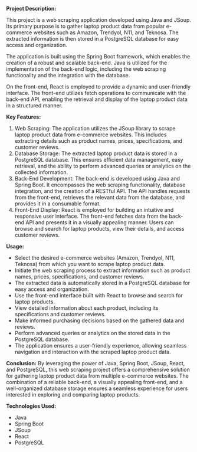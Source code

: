 **Project Description:**

This project is a web scraping application developed using Java and JSoup. Its primary purpose is to gather laptop product data from popular e-commerce websites such as Amazon, Trendyol, N11, and Teknosa. The extracted information is then stored in a PostgreSQL database for easy access and organization.

The application is built using the Spring Boot framework, which enables the creation of a robust and scalable back-end. Java is utilized for the implementation of the back-end logic, including the web scraping functionality and the integration with the database.

On the front-end, React is employed to provide a dynamic and user-friendly interface. The front-end utilizes fetch operations to communicate with the back-end API, enabling the retrieval and display of the laptop product data in a structured manner.

**Key Features:**
1. Web Scraping: The application utilizes the JSoup library to scrape laptop product data from e-commerce websites. This includes extracting details such as product names, prices, specifications, and customer reviews.
2. Database Storage: The extracted laptop product data is stored in a PostgreSQL database. This ensures efficient data management, easy retrieval, and the ability to perform advanced queries or analytics on the collected information.
3. Back-End Development: The back-end is developed using Java and Spring Boot. It encompasses the web scraping functionality, database integration, and the creation of a RESTful API. The API handles requests from the front-end, retrieves the relevant data from the database, and provides it in a consumable format.
4. Front-End Display: React is employed for building an intuitive and responsive user interface. The front-end fetches data from the back-end API and presents it in a visually appealing manner. Users can browse and search for laptop products, view their details, and access customer reviews.

**Usage:**
- Select the desired e-commerce websites (Amazon, Trendyol, N11, Teknosa) from which you want to scrape laptop product data.
- Initiate the web scraping process to extract information such as product names, prices, specifications, and customer reviews.
- The extracted data is automatically stored in a PostgreSQL database for easy access and organization.
- Use the front-end interface built with React to browse and search for laptop products.
- View detailed information about each product, including its specifications and customer reviews.
- Make informed purchasing decisions based on the gathered data and reviews.
- Perform advanced queries or analytics on the stored data in the PostgreSQL database.
- The application ensures a user-friendly experience, allowing seamless navigation and interaction with the scraped laptop product data.

**Conclusion:**
By leveraging the power of Java, Spring Boot, JSoup, React, and PostgreSQL, this web scraping project offers a comprehensive solution for gathering laptop product data from multiple e-commerce websites. The combination of a reliable back-end, a visually appealing front-end, and a well-organized database storage ensures a seamless experience for users interested in exploring and comparing laptop products.

**Technologies Used:**
- Java
- Spring Boot
- JSoup
- React
- PostgreSQL
